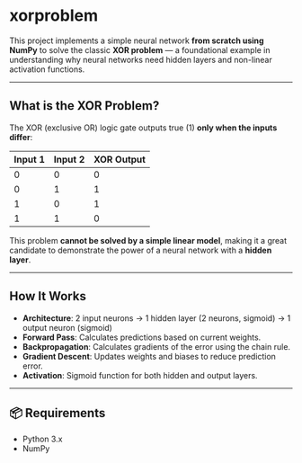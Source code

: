# xorproblem
This project implements a simple neural network **from scratch using NumPy** to solve the classic **XOR problem** — a foundational example in understanding why neural networks need hidden layers and non-linear activation functions.

---

## What is the XOR Problem?

The XOR (exclusive OR) logic gate outputs true (1) **only when the inputs differ**:

| Input 1 | Input 2 | XOR Output |
|---------|---------|------------|
|   0     |    0    |     0      |
|   0     |    1    |     1      |
|   1     |    0    |     1      |
|   1     |    1    |     0      |

This problem **cannot be solved by a simple linear model**, making it a great candidate to demonstrate the power of a neural network with a **hidden layer**.

---

## How It Works

- **Architecture**: 2 input neurons → 1 hidden layer (2 neurons, sigmoid) → 1 output neuron (sigmoid)
- **Forward Pass**: Calculates predictions based on current weights.
- **Backpropagation**: Calculates gradients of the error using the chain rule.
- **Gradient Descent**: Updates weights and biases to reduce prediction error.
- **Activation**: Sigmoid function for both hidden and output layers.

---

## 📦 Requirements

- Python 3.x
- NumPy
